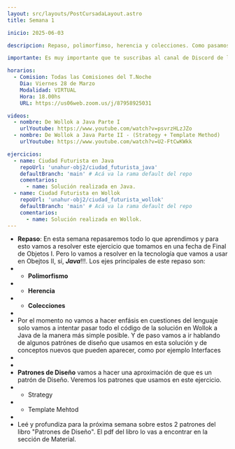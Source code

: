 ```yaml
---
layout: src/layouts/PostCursadaLayout.astro
title: Semana 1

inicio: 2025-06-03

descripcion: Repaso, polimorfimso, herencia y colecciones. Como pasamos de Wollok a Java.

importante: Es muy importante que te suscribas al canal de Discord de la materia, las instrucciones están en la sección de Inicio de esta página.

horarios:
  - Comision: Todas las Comisiones del T.Noche
    Dia: Viernes 28 de Marzo
    Modalidad: VIRTUAL
    Hora: 18.00hs
    URL: https://us06web.zoom.us/j/87958925031

videos:
  - nombre: De Wollok a Java Parte I
    urlYoutube: https://www.youtube.com/watch?v=psvrzHLzJZo
  - nombre: De Wollok a Java Parte II - (Strategy + Template Method)
    urlYoutube: https://www.youtube.com/watch?v=U2-FtCwKWkk

ejercicios:
  - name: Ciudad Futurista en Java
    repoUrl: 'unahur-obj2/ciudad_futurista_java'
    defaultBranch: 'main' # Acá va la rama default del repo
    comentarios:
      - name: Solución realizada en Java.
  - name: Ciudad Futurista en Wollok
    repoUrl: 'unahur-obj2/ciudad_futurista_wollok'
    defaultBranch: 'main' # Acá va la rama default del repo
    comentarios:
      - name: Solución realizada en Wollok.
---
```


- **Repaso**: En esta semana repasaremos todo lo que aprendimos y para esto vamos a resolver este ejercicio que tomamos en una fecha de Final de Objetos I. Pero lo vamos a resolver en la tecnología que vamos a usar en Obejtos II, sí, **_Java_**!!!. Los ejes principales de este repaso son:
- - **Polimorfismo**
- - **Herencia**
- - **Colecciones**
-
- Por el momento no vamos a hacer enfásis en cuestiones del lenguaje solo vamos a intentar pasar todo el código de la solución en Wollok a Java de la manera más simple posible. Y de paso vamos a ir hablando de algunos patrónes de diseño que usamos en esta solución y de conceptos nuevos que pueden aparecer, como por ejemplo Interfaces
-
-
- **Patrones de Diseño** vamos a hacer una aproximación de que es un patrón de Diseño. Veremos los patrones que usamos en este ejercicio.
- - Strategy
- - Template Mehtod
-
- Leé y profundiza para la próxima semana sobre estos 2 patrones del libro "Patrones de Diseño". El pdf del libro lo vas a encontrar en la sección de Material.
